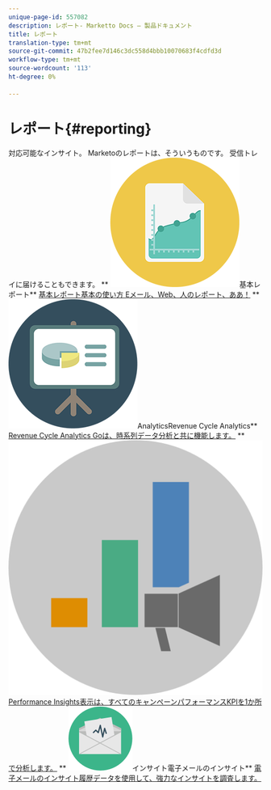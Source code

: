 ```yaml
---
unique-page-id: 557082
description: レポート- Marketto Docs — 製品ドキュメント
title: レポート
translation-type: tm+mt
source-git-commit: 47b2fee7d146c3dc558d4bbb10070683f4cdfd3d
workflow-type: tm+mt
source-wordcount: '113'
ht-degree: 0%

---
```



# レポート{#reporting}

対応可能なインサイト。 Marketoのレポートは、そういうものです。 受信トレイに届けることもできます。
** ![基本レポート](assets/documents-bookmarks-17.png)基本レポート** [基本レポート基本の使い方 Eメール、Web、人のレポート、ああ！](https://docs.marketo.com/display/DOCS/Basic+Reporting)     **  ![Revenue Cycle ](assets/seo-08.png)AnalyticsRevenue Cycle Analytics**  [Revenue Cycle Analytics Goは、時系列データ分析と共に機能します。](https://docs.marketo.com/display/DOCS/Revenue+Cycle+Analytics)     **  ![Performance InsightsPerformance Insights** ](assets/mpi-for-docs-2x.png) [Performance Insights表示は、すべてのキャンペーンパフォーマンスKPIを1か所で分析します。](https://docs.marketo.com/display/DOCS/Marketing+Performance+Insights)     ** ![電子メールの](assets/email-insights.png)インサイト電子メールのインサイト** [電子メールのインサイト履歴データを使用して、強力なインサイトを調査します。](https://docs.marketo.com/display/DOCS/Email+Insights)